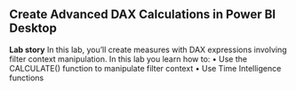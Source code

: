 ## Create Advanced DAX Calculations in Power BI Desktop
**Lab story**
In this lab, you’ll create measures with DAX expressions involving filter context manipulation.
In this lab you learn how to:
•	Use the CALCULATE() function to manipulate filter context
•	Use Time Intelligence functions
